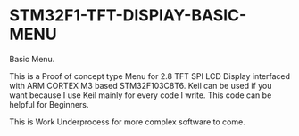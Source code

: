 # STM32F1-TFT-DISPlAY-BASIC-MENU
Basic Menu.

This is a Proof of concept type Menu for 2.8 TFT SPI LCD Display interfaced with ARM CORTEX M3 based STM32F103C8T6.
Keil can be used if you want because I use Keil mainly for every code I write. This code can be helpful for Beginners.

This is Work Underprocess for more complex software to come.
